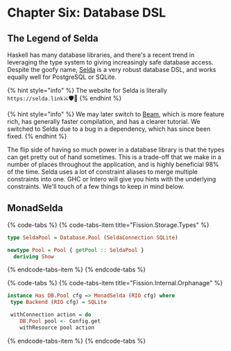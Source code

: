 # Chapter Six: Database DSL

## The Legend of Selda

Haskell has many database libraries, and there's a recent trend in leveraging the type system to giving increasingly safe database access. Despite the goofy name, [Selda](https://selda.link/) is a very robust database DSL, and works equally well for PostgreSQL or SQLite.

{% hint style="info" %}
The website for Selda is literally `https://selda.link`⚔️🛡️🤣
{% endhint %}

{% hint style="info" %}
We may later switch to [Beam](https://tathougies.github.io/beam/), which is more feature rich, has generally faster compilation, and has a clearer tutorial. We switched to Selda due to a bug in a dependency, which has since been fixed.
{% endhint %}

The flip side of having so much power in a database library is that the types can get pretty out of hand sometimes. This is a trade-off that we make in a number of places throughout the application, and is highly beneficial 98% of the time. Selda uses a lot of constraint aliases to merge multiple constraints into one. GHC or Intero will give you hints with the underlying constraints. We'll touch of a few things to keep in mind below.

## MonadSelda

{% code-tabs %}
{% code-tabs-item title="Fission.Storage.Types" %}
```haskell
type SeldaPool = Database.Pool (SeldaConnection SQLite)

newtype Pool = Pool { getPool :: SeldaPool }
  deriving Show
```
{% endcode-tabs-item %}
{% endcode-tabs %}

{% code-tabs %}
{% code-tabs-item title="Fission.Internal.Orphanage" %}
```haskell
instance Has DB.Pool cfg => MonadSelda (RIO cfg) where
 type Backend (RIO cfg) = SQLite

 withConnection action = do
    DB.Pool pool <- Config.get
    withResource pool action
```
{% endcode-tabs-item %}
{% endcode-tabs %}

